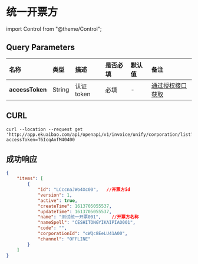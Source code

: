 # 统一开票方

import Control from "@theme/Control";

<Control
method="GET"
url="api/openapi/v1/invoice/unify/corporation/list"
/>

## Query Parameters

| 名称 | 类型 | 描述 | 是否必填 | 默认值 | 备注 |
| :--- | :--- | :--- | :--- |:--- | :--- |
| **accessToken** | String | 认证token | 必填 | - | [通过授权接口获取](/docs/open-api/getting-started/auth) |

## CURL
```shell
curl --location --request get 'http://app.ekuaibao.com/api/openapi/v1/invoice/unify/corporation/list?accessToken=T6IcqAnfM40400
```

## 成功响应
```json
{
    "items": [
        {
            "id": "LCccnaJWo4Xc00",   //开票方id
            "version": 1,
            "active": true,
            "createTime": 1613705055537,
            "updateTime": 1613705055537,
            "name": "测试统一开票001",    //开票方名称
            "nameSpell": "CESHITONGYIKAIPIAO001",
            "code": "",
            "corporationId": "cWQc8EeLU41A00",
            "channel": "OFFLINE"
        }
    ]
}
```


